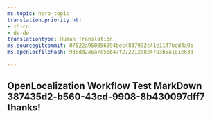 ```yaml
---
ms.topic: hero-topic
translation.priority.ht:
- zh-cn
- de-de
translationtype: Human Translation
ms.sourcegitcommit: 07522a950856094bec4837992c41e1147bdd4a9b
ms.openlocfilehash: 930dd2a6a7e56b47f272212e824783b5a101e63d

---
```

## OpenLocalization Workflow Test MarkDown 387435d2-b560-43cd-9908-8b430097dff7 thanks!



<!--HONumber=Aug16_HO2-->


